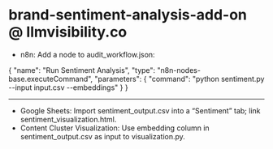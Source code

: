 # brand-sentiment-analysis-add-on @ llmvisibility.co

- n8n: Add a node to audit_workflow.json:

{
  "name": "Run Sentiment Analysis",
  "type": "n8n-nodes-base.executeCommand",
  "parameters": {
    "command": "python sentiment.py --input input.csv --embeddings"
  }
}


----
- Google Sheets: Import sentiment_output.csv into a “Sentiment” tab; link sentiment_visualization.html.
- Content Cluster Visualization: Use embedding column in sentiment_output.csv as input to visualization.py.

